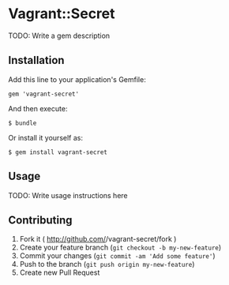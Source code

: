 # Vagrant::Secret

TODO: Write a gem description

## Installation

Add this line to your application's Gemfile:

    gem 'vagrant-secret'

And then execute:

    $ bundle

Or install it yourself as:

    $ gem install vagrant-secret

## Usage

TODO: Write usage instructions here

## Contributing

1. Fork it ( http://github.com/<my-github-username>/vagrant-secret/fork )
2. Create your feature branch (`git checkout -b my-new-feature`)
3. Commit your changes (`git commit -am 'Add some feature'`)
4. Push to the branch (`git push origin my-new-feature`)
5. Create new Pull Request

